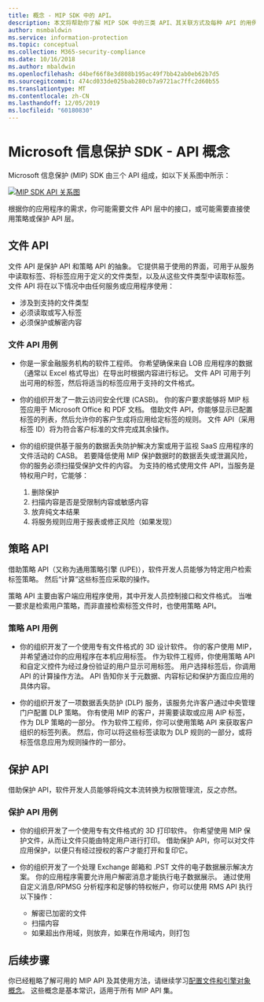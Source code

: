 ```yaml
---
title: 概念 - MIP SDK 中的 API。
description: 本文将帮助你了解 MIP SDK 中的三类 API、其关联方式及每种 API 的用例。
author: msmbaldwin
ms.service: information-protection
ms.topic: conceptual
ms.collection: M365-security-compliance
ms.date: 10/16/2018
ms.author: mbaldwin
ms.openlocfilehash: d4bef66f8e3d808b195ac49f7bb42ab0eb62b7d5
ms.sourcegitcommit: 474cd033de025bab280cb7a9721ac7ffc2d60b55
ms.translationtype: MT
ms.contentlocale: zh-CN
ms.lasthandoff: 12/05/2019
ms.locfileid: "60180830"
---
```

# <a name="microsoft-information-protection-sdk---api-concepts"></a>Microsoft 信息保护 SDK - API 概念

Microsoft 信息保护 (MIP) SDK 由三个 API 组成，如以下关系图中所示：

[![MIP SDK API 关系图](media/concept-apis-use-cases/mip-sdk-components.png)](media/concept-apis-use-cases/mip-sdk-components.png#lightbox)

根据你的应用程序的需求，你可能需要文件 API 层中的接口，或可能需要直接使用策略或保护 API 层。

## <a name="file-api"></a>文件 API

文件 API 是保护 API 和策略 API 的抽象。 它提供易于使用的界面，可用于从服务中读取标签、将标签应用于定义的文件类型，以及从这些文件类型中读取标签。 文件 API 将在以下情况中由任何服务或应用程序使用：

- 涉及到支持的文件类型
- 必须读取或写入标签
- 必须保护或解密内容

### <a name="file-api-use-cases"></a>文件 API 用例

- 你是一家金融服务机构的软件工程师。 你希望确保来自 LOB 应用程序的数据（通常以 Excel 格式导出）在导出时根据内容进行标记。 文件 API 可用于列出可用的标签，然后将适当的标签应用于支持的文件格式。

- 你的组织开发了一款云访问安全代理 (CASB)。 你的客户要求能够将 MIP 标签应用于 Microsoft Office 和 PDF 文档。 借助文件 API，你能够显示已配置标签的列表，然后允许你的客户生成将应用给定标签的规则。 文件 API（采用标签 ID）将为符合客户标准的文件完成其余操作。

- 你的组织提供基于服务的数据丢失防护解决方案或用于监视 SaaS 应用程序的文件活动的 CASB。 若要降低使用 MIP 保护数据时的数据丢失或泄漏风险，你的服务必须扫描受保护文件的内容。 为支持的格式使用文件 API，当服务是特权用户时，它能够：

  1. 删除保护
  2. 扫描内容是否是受限制内容或敏感内容
  3. 放弃纯文本结果
  4. 将服务规则应用于报表或修正风险（如果发现）

## <a name="policy-api"></a>策略 API

借助策略 API（又称为通用策略引擎 (UPE)），软件开发人员能够为特定用户检索标签策略。 然后“计算”这些标签应采取的操作。

策略 API 主要由客户端应用程序使用，其中开发人员控制接口和文件格式。 当唯一要求是检索用户策略，而非直接检索标签文件时，也使用策略 API。 

### <a name="policy-api-use-cases"></a>策略 API 用例

- 你的组织开发了一个使用专有文件格式的 3D 设计软件。 你的客户使用 MIP，并希望通过你的应用程序在本机应用标签。 作为软件工程师，你使用策略 API 和自定义控件为经过身份验证的用户显示可用标签。 用户选择标签后，你调用 API 的计算操作方法。 API 告知你关于元数据、内容标记和保护方面应应用的具体内容。

- 你的组织开发了一项数据丢失防护 (DLP) 服务，该服务允许客户通过中央管理门户配置 DLP 策略。 你有使用 MIP 的客户，并需要读取或应用 AIP 标签，作为 DLP 策略的一部分。 作为软件工程师，你可以使用策略 API 来获取客户组织的标签列表。 然后，你可以将这些标签读取为 DLP 规则的一部分，或将标签信息应用为规则操作的一部分。

## <a name="protection-api"></a>保护 API

借助保护 API，软件开发人员能够将纯文本流转换为权限管理流，反之亦然。

### <a name="protection-api-use-cases"></a>保护 API 用例

- 你的组织开发了一个使用专有文件格式的 3D 打印软件。 你希望使用 MIP 保护文件，从而让文件只能由特定用户进行打印。 借助保护 API，你可以对文件应用保护，以便只有经过授权的客户才能打开和复印它。 

- 你的组织开发了一个处理 Exchange 邮箱和 .PST 文件的电子数据展示解决方案。 你的应用程序需要允许用户解密消息才能执行电子数据展示。 通过使用自定义消息/RPMSG 分析程序和足够的特权帐户，你可以使用 RMS API 执行以下操作：
  - 解密已加密的文件
  - 扫描内容
  - 如果超出作用域，则放弃，如果在作用域内，则打包

## <a name="next-steps"></a>后续步骤

你已经粗略了解可用的 MIP API 及其使用方法，请继续学习[配置文件和引擎对象概念](concept-profile-engine-cpp.md)。 这些概念是基本常识，适用于所有 MIP API 集。

